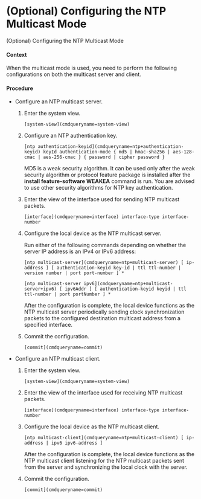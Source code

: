 (Optional) Configuring the NTP Multicast Mode
=============================================

(Optional) Configuring the NTP Multicast Mode

#### Context

When the multicast mode is used, you need to perform the following configurations on both the multicast server and client.


#### Procedure

* Configure an NTP multicast server.
  1. Enter the system view.
     
     
     ```
     [system-view](cmdqueryname=system-view)
     ```
  2. Configure an NTP authentication key.
     
     
     ```
     [ntp authentication-keyid](cmdqueryname=ntp+authentication-keyid) keyId authentication-mode { md5 | hmac-sha256 | aes-128-cmac | aes-256-cmac } { password | cipher password }
     ```
     
     
     
     MD5 is a weak security algorithm. It can be used only after the weak security algorithm or protocol feature package is installed after the **install feature-software WEAKEA** command is run. You are advised to use other security algorithms for NTP key authentication.
  3. Enter the view of the interface used for sending NTP multicast packets.
     
     
     ```
     [interface](cmdqueryname=interface) interface-type interface-number
     ```
  4. Configure the local device as the NTP multicast server.
     
     
     
     Run either of the following commands depending on whether the server IP address is an IPv4 or IPv6 address:
     
     ```
     [ntp multicast-server](cmdqueryname=ntp+multicast-server) [ ip-address ] [ authentication-keyid key-id | ttl ttl-number | version number | port port-number ] *
     ```
     ```
     [ntp multicast-server ipv6](cmdqueryname=ntp+multicast-server+ipv6) [ ipv6Addr ] [ authentication-keyid keyid | ttl ttl-number | port portNumber ] *
     ```
     
     After the configuration is complete, the local device functions as the NTP multicast server periodically sending clock synchronization packets to the configured destination multicast address from a specified interface.
  5. Commit the configuration.
     
     
     ```
     [commit](cmdqueryname=commit)
     ```
* Configure an NTP multicast client.
  1. Enter the system view.
     
     
     ```
     [system-view](cmdqueryname=system-view)
     ```
  2. Enter the view of the interface used for receiving NTP multicast packets.
     
     
     ```
     [interface](cmdqueryname=interface) interface-type interface-number
     ```
  3. Configure the local device as the NTP multicast client.
     
     
     ```
     [ntp multicast-client](cmdqueryname=ntp+multicast-client) [ ip-address | ipv6 ipv6-address ]
     ```
     
     After the configuration is complete, the local device functions as the NTP multicast client listening for the NTP multicast packets sent from the server and synchronizing the local clock with the server.
  4. Commit the configuration.
     
     
     ```
     [commit](cmdqueryname=commit)
     ```